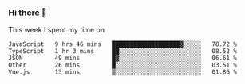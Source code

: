 ### Hi there 👋

<!--
**qiruohan/qiruohan** is a ✨ _special_ ✨ repository because its `README.md` (this file) appears on your GitHub profile.

Here are some ideas to get you started:

- 🔭 I’m currently working on ...
- 🌱 I’m currently learning ...
- 👯 I’m looking to collaborate on ...
- 🤔 I’m looking for help with ...
- 💬 Ask me about ...
- 📫 How to reach me: ...
- 😄 Pronouns: ...
- ⚡ Fun fact: ...
-->

This week I spent my time on 
<!--START_SECTION:waka-->
```text
JavaScript   9 hrs 46 mins   ███████████████████▓░░░░░   78.72 % 
TypeScript   1 hr 3 mins     ██░░░░░░░░░░░░░░░░░░░░░░░   08.52 % 
JSON         49 mins         █▓░░░░░░░░░░░░░░░░░░░░░░░   06.61 % 
Other        26 mins         █░░░░░░░░░░░░░░░░░░░░░░░░   03.51 % 
Vue.js       13 mins         ▒░░░░░░░░░░░░░░░░░░░░░░░░   01.86 % 
```
<!--END_SECTION:waka-->
